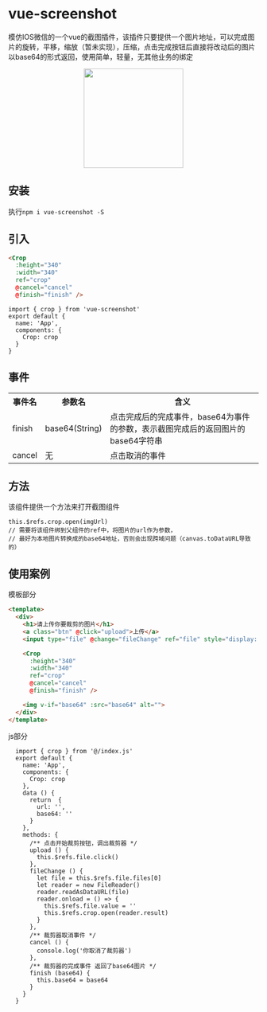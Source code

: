 # vue-screenshot
模仿IOS微信的一个vue的截图插件，该插件只要提供一个图片地址，可以完成图片的旋转，平移，缩放（暂未实现），压缩，点击完成按钮后直接将改动后的图片以base64的形式返回，使用简单，轻量，无其他业务的绑定

<div align="center">
  <img src="./1.gif" width="200">
</div>

## 安装

执行```npm i vue-screenshot -S```

## 引入
```HTML
<Crop
  :height="340"
  :width="340"
  ref="crop"
  @cancel="cancel"
  @finish="finish" />
```
```JS
import { crop } from 'vue-screenshot'
export default {
  name: 'App',
  components: {
    Crop: crop
  }
}
```

## 事件
<table>
  <tr>
    <th>事件名</th>
    <th>参数名</th>
    <th>含义</th>
  </tr>
  <tr>
    <td>finish</td>
    <td>base64(String)</td>
    <td>点击完成后的完成事件，base64为事件的参数，表示截图完成后的返回图片的base64字符串</td>
  </tr>
  <tr>
    <td>cancel</td>
    <td>无</td>
    <td>点击取消的事件</td>
  </tr>
</table>

## 方法
该组件提供一个方法来打开截图组件
```JS
this.$refs.crop.open(imgUrl)
// 需要将该组件绑到父组件的ref中，将图片的url作为参数，
// 最好为本地图片转换成的base64地址，否则会出现跨域问题（canvas.toDataURL导致的）
```

## 使用案例

模板部分
```HTML
<template>
  <div>
    <h1>请上传你要裁剪的图片</h1>
    <a class="btn" @click="upload">上传</a>
    <input type="file" @change="fileChange" ref="file" style="display: none;">

    <Crop
      :height="340"
      :width="340"
      ref="crop"
      @cancel="cancel"
      @finish="finish" />

    <img v-if="base64" :src="base64" alt="">
  </div>
</template>
```

js部分
```JS
  import { crop } from '@/index.js'
  export default {
    name: 'App',
    components: {
      Crop: crop
    },
    data () {
      return  {
        url: '',
        base64: ''
      }
    },
    methods: {
      /** 点击开始裁剪按钮，调出裁剪器 */
      upload () {
        this.$refs.file.click()
      },
      fileChange () {
        let file = this.$refs.file.files[0]
        let reader = new FileReader()
        reader.readAsDataURL(file)
        reader.onload = () => {
          this.$refs.file.value = ''
          this.$refs.crop.open(reader.result)
        }
      },
      /** 裁剪器取消事件 */
      cancel () {
        console.log('你取消了裁剪器')
      },
      /** 裁剪器的完成事件 返回了base64图片 */
      finish (base64) {
        this.base64 = base64
      }
    }
  }
```